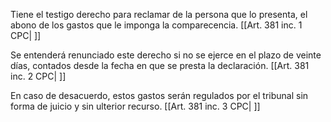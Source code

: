 Tiene el testigo derecho para reclamar de la persona que lo presenta, el abono de los gastos que le imponga la comparecencia. [[Art. 381 inc. 1 CPC| ]]

Se entenderá renunciado este derecho si no se ejerce en el plazo de veinte días, contados desde la fecha en que se presta la declaración. [[Art. 381 inc. 2 CPC| ]]

En caso de desacuerdo, estos gastos serán regulados por el tribunal sin forma de juicio y sin ulterior recurso. [[Art. 381 inc. 3 CPC| ]]